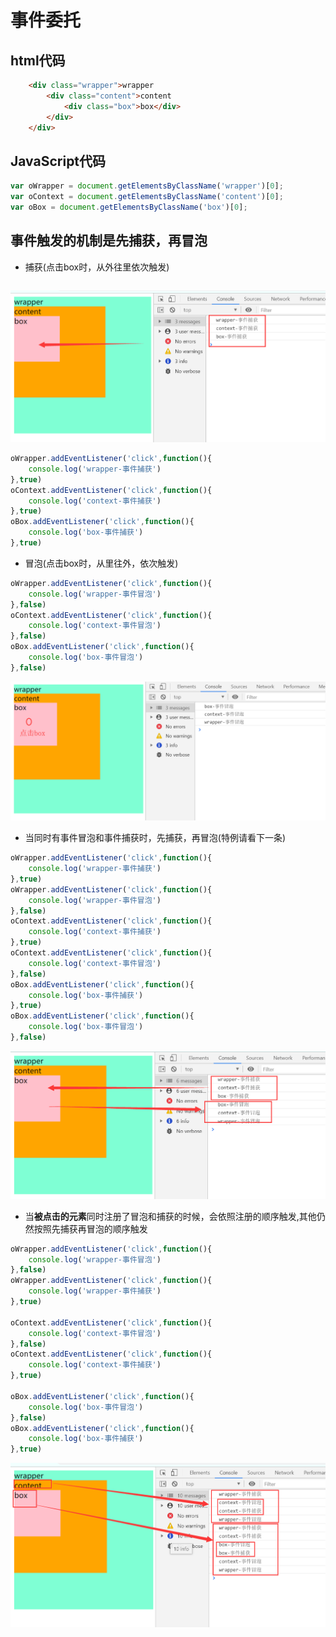 # 事件委托
## html代码
```html
    <div class="wrapper">wrapper
        <div class="content">content
            <div class="box">box</div>
        </div>
    </div>
```
## JavaScript代码
```javascript
var oWrapper = document.getElementsByClassName('wrapper')[0];
var oContext = document.getElementsByClassName('content')[0];
var oBox = document.getElementsByClassName('box')[0];


```
## 事件触发的机制是先捕获，再冒泡
- 捕获(点击box时，从外往里依次触发)
```javascript
```

![](./img/事件捕获.png)
```javascript
oWrapper.addEventListener('click',function(){
    console.log('wrapper-事件捕获')
},true)
oContext.addEventListener('click',function(){
    console.log('context-事件捕获')
},true)
oBox.addEventListener('click',function(){
    console.log('box-事件捕获')
},true)
```
- 冒泡(点击box时，从里往外，依次触发)
```javascript
oWrapper.addEventListener('click',function(){
    console.log('wrapper-事件冒泡')
},false)
oContext.addEventListener('click',function(){
    console.log('context-事件冒泡')
},false)
oBox.addEventListener('click',function(){
    console.log('box-事件冒泡')
},false)
```
![](./img/事件冒泡.png)

- 当同时有事件冒泡和事件捕获时，先捕获，再冒泡(特例请看下一条)
```javascript
oWrapper.addEventListener('click',function(){
    console.log('wrapper-事件捕获')
},true)
oWrapper.addEventListener('click',function(){
    console.log('wrapper-事件冒泡')
},false)
oContext.addEventListener('click',function(){
    console.log('context-事件捕获')
},true)
oContext.addEventListener('click',function(){
    console.log('context-事件冒泡')
},false)
oBox.addEventListener('click',function(){
    console.log('box-事件捕获')
},true)
oBox.addEventListener('click',function(){
    console.log('box-事件冒泡')
},false)
```
![](./img/捕获+冒泡1.png)
- 当**被点击的元素**同时注册了冒泡和捕获的时候，会依照注册的顺序触发,其他仍然按照先捕获再冒泡的顺序触发
```javascript
oWrapper.addEventListener('click',function(){
    console.log('wrapper-事件冒泡')
},false)
oWrapper.addEventListener('click',function(){
    console.log('wrapper-事件捕获')
},true)

oContext.addEventListener('click',function(){
    console.log('context-事件冒泡')
},false)
oContext.addEventListener('click',function(){
    console.log('context-事件捕获')
},true)

oBox.addEventListener('click',function(){
    console.log('box-事件冒泡')
},false)
oBox.addEventListener('click',function(){
    console.log('box-事件捕获')
},true)
```
![](./img/捕获+冒泡2.png)